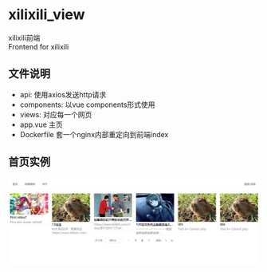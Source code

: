 # xilixili_view
xilixili前端  
Frontend for xilixili
## 文件说明
* api: 使用axios发送http请求
* components: 以vue components形式使用
* views: 对应每一个网页
* app.vue 主页
* Dockerfile 套一个nginx内部重定向到前端index
## 首页实例
![示例图](readmeResource/top_page_example.jpg)
